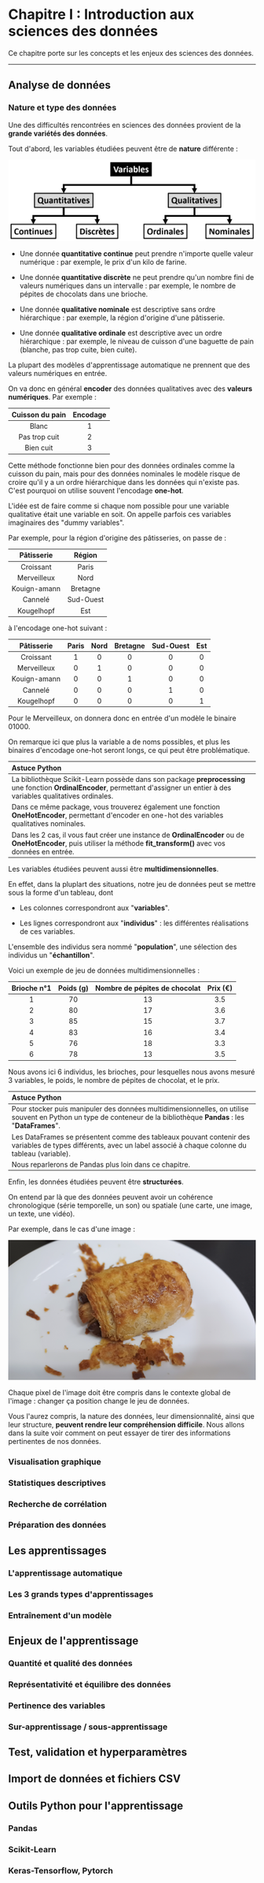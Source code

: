 # Chapitre I : Introduction aux sciences des données

Ce chapitre porte sur les concepts et les enjeux des sciences des données.

---

## Analyse de données

### Nature et type des données

Une des difficultés rencontrées en sciences des données provient de la **grande variétés des données**.

Tout d'abord, les variables étudiées peuvent être de **nature** différente :

![Nature des données](img/Chap1_nature_donnees.png)

* Une donnée **quantitative continue** peut prendre n'importe quelle valeur numérique : par exemple, le prix d'un kilo de farine.

* Une donnée **quantitative discrète** ne peut prendre qu'un nombre fini de valeurs numériques dans un intervalle : par exemple, le nombre de pépites de chocolats dans une brioche.

* Une donnée **qualitative nominale** est descriptive sans ordre hiérarchique : par exemple, la région d'origine d'une pâtisserie.

* Une donnée **qualitative ordinale** est descriptive avec un ordre hiérarchique : par exemple, le niveau de cuisson d'une baguette de pain (blanche, pas trop cuite, bien cuite).

La plupart des modèles d'apprentissage automatique ne prennent que des valeurs numériques en entrée.

On va donc en général **encoder** des données qualitatives avec des **valeurs numériques**. Par exemple :

|Cuisson du pain|Encodage|
|:-------------:|:------:|
|Blanc          |1       |
|Pas trop cuit  |2       |
|Bien cuit      |3       |

Cette méthode fonctionne bien pour des données ordinales comme la cuisson du pain, mais pour des données nominales le modèle risque de croire qu'il y a un ordre hiérarchique dans les données qui n'existe pas.
C'est pourquoi on utilise souvent l'encodage **one-hot**.

L'idée est de faire comme si chaque nom possible pour une variable qualitative était une variable en soit. 
On appelle parfois ces variables imaginaires des "dummy variables".

Par exemple, pour la région d'origine des pâtisseries, on passe de :

|Pâtisserie   |Région   |
|:-----------:|:-------:|
|Croissant    |Paris    |
|Merveilleux  |Nord     |
|Kouign-amann |Bretagne |
|Cannelé      |Sud-Ouest|
|Kougelhopf   |Est      |

à l'encodage one-hot suivant :

|Pâtisserie  |Paris|Nord|Bretagne|Sud-Ouest|Est|
|:----------:|:---:|:--:|:------:|:-------:|:-:|
|Croissant   |1    |0   |0       |0        |0  |
|Merveilleux |0    |1   |0       |0        |0  |
|Kouign-amann|0    |0   |1       |0        |0  |
|Cannelé     |0    |0   |0       |1        |0  |
|Kougelhopf  |0    |0   |0       |0        |1  |

Pour le Merveilleux, on donnera donc en entrée d'un modèle le binaire 01000.

On remarque ici que plus la variable a de noms possibles, et plus les binaires d'encodage one-hot seront longs, ce qui peut être problématique.

|Astuce Python|
|:-|
|La bibliothèque Scikit-Learn possède dans son package **preprocessing** une fonction **OrdinalEncoder**, permettant d'assigner un entier à des variables qualitatives ordinales.|
|Dans ce même package, vous trouverez également une fonction **OneHotEncoder**, permettant d'encoder en one-hot des variables qualitatives nominales.|
|Dans les 2 cas, il vous faut créer une instance de **OrdinalEncoder** ou de **OneHotEncoder**, puis utiliser la méthode **fit_transform()** avec vos données en entrée.|

Les variables étudiées peuvent aussi être **multidimensionnelles**.

En effet, dans la pluplart des situations, notre jeu de données peut se mettre sous la forme d'un tableau, dont 

* Les colonnes correspondront aux "**variables**".

* Les lignes correspondront aux "**individus**" : les différentes réalisations de ces variables.

L'ensemble des individus sera nommé "**population**", une sélection des individus un "**échantillon**".

Voici un exemple de jeu de données multidimensionnelles :

|Brioche n°1|Poids (g)|Nombre de pépites de chocolat|Prix (€)|
|:---------:|:-------:|:---------------------------:|:------:|
|1          |70       |13                           |3.5     |
|2          |80       |17                           |3.6     |
|3          |85       |15                           |3.7     |
|4          |83       |16                           |3.4     |
|5          |76       |18                           |3.3     |
|6          |78       |13                           |3.5     |

Nous avons ici 6 individus, les brioches, pour lesquelles nous avons mesuré 3 variables, le poids, le nombre de pépites de chocolat, et le prix.

|Astuce Python|
|:-|
|Pour stocker puis manipuler des données multidimensionnelles, on utilise souvent en Python un type de conteneur de la bibliothèque **Pandas** : les "**DataFrames**".|
|Les DataFrames se présentent comme des tableaux pouvant contenir des variables de types différents, avec un label associé à chaque colonne du tableau (variable).|
|Nous reparlerons de Pandas plus loin dans ce chapitre.|

Enfin, les données étudiées peuvent être **structurées**.

On entend par là que des données peuvent avoir un cohérence chronologique (série temporelle, un son) ou spatiale (une carte, une image, un texte, une vidéo).

Par exemple, dans le cas d'une image :

![Données structurées](img/Chap1_image.png)

Chaque pixel de l'image doit être compris dans le contexte global de l'image : changer ça position change le jeu de données.

Vous l'aurez compris, la nature des données, leur dimensionnalité, ainsi que leur structure, **peuvent rendre leur compréhension difficile**.
Nous allons dans la suite voir comment on peut essayer de tirer des informations pertinentes de nos données.

### Visualisation graphique

### Statistiques descriptives

### Recherche de corrélation

### Préparation des données

## Les apprentissages

### L'apprentissage automatique

### Les 3 grands types d'apprentissages

### Entraînement d'un modèle

## Enjeux de l'apprentissage

### Quantité et qualité des données

### Représentativité et équilibre des données

### Pertinence des variables

### Sur-apprentissage / sous-apprentissage

## Test, validation et hyperparamètres

## Import de données et fichiers CSV

## Outils Python pour l'apprentissage

### Pandas

### Scikit-Learn

### Keras-Tensorflow, Pytorch